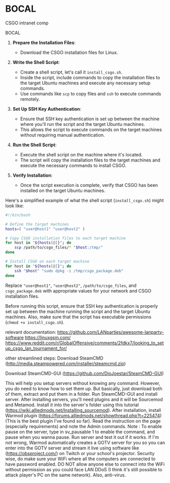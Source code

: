 # BOCAL
CSGO intranet comp


BOCAL

1. **Prepare the Installation Files**:
   - Download the CSGO installation files for Linux.

2. **Write the Shell Script**:
   - Create a shell script, let's call it `install_csgo.sh`.
   - Inside the script, include commands to copy the installation files to the target Ubuntu machines and execute any necessary setup commands.
   - Use commands like `scp` to copy files and `ssh` to execute commands remotely.

3. **Set Up SSH Key Authentication**:
   - Ensure that SSH key authentication is set up between the machine where you'll run the script and the target Ubuntu machines.
   - This allows the script to execute commands on the target machines without requiring manual authentication.

4. **Run the Shell Script**:
   - Execute the shell script on the machine where it's located.
   - The script will copy the installation files to the target machines and execute the necessary commands to install CSGO.

5. **Verify Installation**:
   - Once the script execution is complete, verify that CSGO has been installed on the target Ubuntu machines.

Here's a simplified example of what the shell script (`install_csgo.sh`) might look like:

```bash
#!/bin/bash

# Define the target machines
hosts=( "user@host1" "user@host2" )

# Copy CSGO installation files to each target machine
for host in "${hosts[@]}"; do
    scp /path/to/csgo_files/* "$host:/tmp/"
done

# Install CSGO on each target machine
for host in "${hosts[@]}"; do
    ssh "$host" "sudo dpkg -i /tmp/csgo_package.deb"
done
```

Replace `"user@host1"`, `"user@host2"`, `/path/to/csgo_files`, and `csgo_package.deb` with appropriate values for your network and CSGO installation files.

Before running this script, ensure that SSH key authentication is properly set up between the machine running the script and the target Ubuntu machines. Also, make sure that the script has executable permissions (`chmod +x install_csgo.sh`).


relevant documentation:
https://github.com/LANparties/awesome-lanparty-software
https://linuxgsm.com/
https://www.reddit.com/r/GlobalOffensive/comments/2fdkx7/looking_to_setup_csgo_lan_tournament_for/

other streamlined steps:
Download SteamCMD (http://media.steampowered.com/installer/steamcmd.zip)

Download SteamCMD-GUI (https://github.com/DioJoestar/SteamCMD-GUI)

 This will help you setup servers without knowing any command. However, you do need to know how to set them up. But basically, just download both of them, extract and put them in a folder. Run SteamCMD-GUI and install server.
After installing servers, you'll need plugins and it will be Sourcemod and Metamod. Install it into the server's folder using this tutorial (https://wiki.alliedmods.net/Installing_sourcemod).
After installation, install Warmod plugin (https://forums.alliedmods.net/showthread.php?t=225474) (This is the best plugin I've found so far). Read the instruction on the page (especially requirements) and note the Admin commands. Note : To enable pause on the server, type in sv_pausable 1 to enable the command, and pause when you wanna pause.
Run server and test it out if it works. If I'm not wrong, Warmod automatically creates a GOTV server for you so you can enter into the GOTV server and stream it live using software like (https://obsproject.com/) on Twitch or your school's projector.
Security wise, do make sure your WiFi where all the computers are connected to have password enabled. DO NOT allow anyone else to connect into the WiFi without permission as you could face LAN DDoS (I think it's still possible to attack player's PC on the same network). Also, anti-virus.